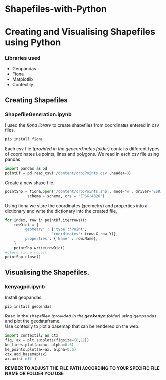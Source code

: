 # Shapefiles-with-Python
# Creating and Visualising Shapefiles using Python
### Libraries used:
- Geopandas
- Fiona
- Matplotlib
- Contextily
## Creating Shapefiles
### ShapefileGeneration.ipynb
I used the *fiona library* to create shapefiles from coordinates entered in
csv files. 
```python
pip install fiona
```
Each csv file *(provided in the geocordinates folder)* contains different types of coordinates i.e points, lines and polygons.
We read in each csv file using pandas
```python
import pandas as pd
pointDf = pd.read_csv('/content/cropPoints.csv',header=0)
```
Create a new shape file.
```python
pointShp = fiona.open('/content/cropPoints.shp', mode='w', driver='ESRI Shapefile',
          schema = schema, crs = "EPSG:4326")
```
Using fiona we store the coordinates (geometry) and properties into a dictionary and 
write the dictionary into the created file,
```python
for index, row in pointDf.iterrows():
    rowDict = {
        'geometry' : {'type':'Point',
                     'coordinates': (row.X,row.Y)},
        'properties': {'Name' : row.Name},
    }
    pointShp.write(rowDict)
#close fiona object
pointShp.close()
```
## Visualising the Shapefiles.
### kenyagpd.ipynb
Install geopandas 
```python
pip install geopandas
```
Read in the shapefiles *(provided in the **geokenya** folder)* using geopandas and
plot the geodataframe.            
Use contexily to plot a basemap that can be rendered on the web.
```python
import contextily as ctx
fig, ax = plt.subplots(figsize=(8,12))
ke_lines.plot(ax=ax, alpha=0.6)
ke_points.plot(ax=ax, alpha=0.6)
ctx.add_basemap(ax)
ax.axis('off')
```
**REMBER TO ADJUST THE FILE PATH ACCORDING TO YOUR SPECIFIC FILE NAME OR FOLDER YOU USE**
